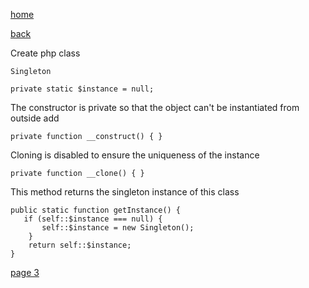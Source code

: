 [home](./page01.md)

[back](./page01.md)

Create php class
```
Singleton
```

```
private static $instance = null;
```
The constructor is private so that the object can't be instantiated from outside
add

```
private function __construct() { }
```

Cloning is disabled to ensure the uniqueness of the instance

```
private function __clone() { }
```

This method returns the singleton instance of this class
```
public static function getInstance() {
   if (self::$instance === null) {
       self::$instance = new Singleton();
    }
    return self::$instance;
}
```



[page 3](./page03.md)
